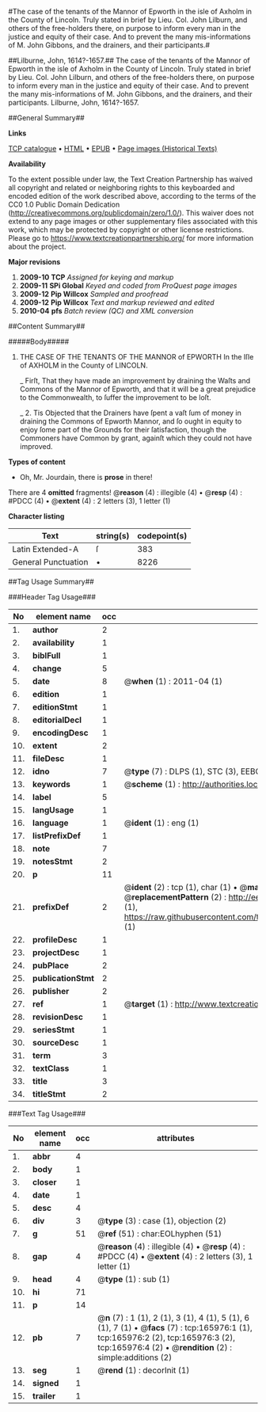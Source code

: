 #The case of the tenants of the Mannor of Epworth in the isle of Axholm in the County of Lincoln. Truly stated in brief by Lieu. Col. John Lilburn, and others of the free-holders there, on purpose to inform every man in the justice and equity of their case. And to prevent the many mis-informations of M. John Gibbons, and the drainers, and their participants.#

##Lilburne, John, 1614?-1657.##
The case of the tenants of the Mannor of Epworth in the isle of Axholm in the County of Lincoln. Truly stated in brief by Lieu. Col. John Lilburn, and others of the free-holders there, on purpose to inform every man in the justice and equity of their case. And to prevent the many mis-informations of M. John Gibbons, and the drainers, and their participants.
Lilburne, John, 1614?-1657.

##General Summary##

**Links**

[TCP catalogue](http://www.ota.ox.ac.uk/tcp/)  • 
[HTML](http://tei.it.ox.ac.uk/tcp/Texts-HTML/free/A88/A88160.html)  • 
[EPUB](http://tei.it.ox.ac.uk/tcp/Texts-EPUB/free/A88/A88160.epub) • 
[Page images (Historical Texts)](https://historicaltexts.jisc.ac.uk/eebo-99865242e)

**Availability**

To the extent possible under law, the Text Creation Partnership has waived all copyright and related or neighboring rights to this keyboarded and encoded edition of the work described above, according to the terms of the CC0 1.0 Public Domain Dedication (http://creativecommons.org/publicdomain/zero/1.0/). This waiver does not extend to any page images or other supplementary files associated with this work, which may be protected by copyright or other license restrictions. Please go to https://www.textcreationpartnership.org/ for more information about the project.

**Major revisions**

1. __2009-10__ __TCP__ *Assigned for keying and markup*
1. __2009-11__ __SPi Global__ *Keyed and coded from ProQuest page images*
1. __2009-12__ __Pip Willcox__ *Sampled and proofread*
1. __2009-12__ __Pip Willcox__ *Text and markup reviewed and edited*
1. __2010-04__ __pfs__ *Batch review (QC) and XML conversion*

##Content Summary##

#####Body#####

1. THE CASE OF THE TENANTS OF THE MANNOR of EPWORTH In the Iſle of AXHOLM in the County of LINCOLN.

    _ Firſt, That they have made an improvement by draining the Waſts and Commons of the Mannor of Epworth, and that it will be a great prejudice to the Commonwealth, to ſuffer the improvement to be loſt.

    _ 2. Tis Objected that the Drainers have ſpent a vaſt ſum of money in draining the Commons of Epworth Mannor, and ſo ought in equity to enjoy ſome part of the Grounds for their ſatisfaction, though the Commoners have Common by grant, againſt which they could not have improved.

**Types of content**

  * Oh, Mr. Jourdain, there is **prose** in there!

There are 4 **omitted** fragments! 
 @__reason__ (4) : illegible (4)  •  @__resp__ (4) : #PDCC (4)  •  @__extent__ (4) : 2 letters (3), 1 letter (1)

**Character listing**


|Text|string(s)|codepoint(s)|
|---|---|---|
|Latin Extended-A|ſ|383|
|General Punctuation|•|8226|

##Tag Usage Summary##

###Header Tag Usage###

|No|element name|occ|attributes|
|---|---|---|---|
|1.|__author__|2||
|2.|__availability__|1||
|3.|__biblFull__|1||
|4.|__change__|5||
|5.|__date__|8| @__when__ (1) : 2011-04 (1)|
|6.|__edition__|1||
|7.|__editionStmt__|1||
|8.|__editorialDecl__|1||
|9.|__encodingDesc__|1||
|10.|__extent__|2||
|11.|__fileDesc__|1||
|12.|__idno__|7| @__type__ (7) : DLPS (1), STC (3), EEBO-CITATION (1), PROQUEST (1), VID (1)|
|13.|__keywords__|1| @__scheme__ (1) : http://authorities.loc.gov/ (1)|
|14.|__label__|5||
|15.|__langUsage__|1||
|16.|__language__|1| @__ident__ (1) : eng (1)|
|17.|__listPrefixDef__|1||
|18.|__note__|7||
|19.|__notesStmt__|2||
|20.|__p__|11||
|21.|__prefixDef__|2| @__ident__ (2) : tcp (1), char (1)  •  @__matchPattern__ (2) : ([0-9\-]+):([0-9IVX]+) (1), (.+) (1)  •  @__replacementPattern__ (2) : http://eebo.chadwyck.com/downloadtiff?vid=$1&page=$2 (1), https://raw.githubusercontent.com/textcreationpartnership/Texts/master/tcpchars.xml#$1 (1)|
|22.|__profileDesc__|1||
|23.|__projectDesc__|1||
|24.|__pubPlace__|2||
|25.|__publicationStmt__|2||
|26.|__publisher__|2||
|27.|__ref__|1| @__target__ (1) : http://www.textcreationpartnership.org/docs/. (1)|
|28.|__revisionDesc__|1||
|29.|__seriesStmt__|1||
|30.|__sourceDesc__|1||
|31.|__term__|3||
|32.|__textClass__|1||
|33.|__title__|3||
|34.|__titleStmt__|2||


###Text Tag Usage###

|No|element name|occ|attributes|
|---|---|---|---|
|1.|__abbr__|4||
|2.|__body__|1||
|3.|__closer__|1||
|4.|__date__|1||
|5.|__desc__|4||
|6.|__div__|3| @__type__ (3) : case (1), objection (2)|
|7.|__g__|51| @__ref__ (51) : char:EOLhyphen (51)|
|8.|__gap__|4| @__reason__ (4) : illegible (4)  •  @__resp__ (4) : #PDCC (4)  •  @__extent__ (4) : 2 letters (3), 1 letter (1)|
|9.|__head__|4| @__type__ (1) : sub (1)|
|10.|__hi__|71||
|11.|__p__|14||
|12.|__pb__|7| @__n__ (7) : 1 (1), 2 (1), 3 (1), 4 (1), 5 (1), 6 (1), 7 (1)  •  @__facs__ (7) : tcp:165976:1 (1), tcp:165976:2 (2), tcp:165976:3 (2), tcp:165976:4 (2)  •  @__rendition__ (2) : simple:additions (2)|
|13.|__seg__|1| @__rend__ (1) : decorInit (1)|
|14.|__signed__|1||
|15.|__trailer__|1||
